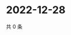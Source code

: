 # 2022-12-28

共 0 条

<!-- BEGIN WEIBO -->
<!-- 最后更新时间 Wed Dec 28 2022 22:11:55 GMT+0800 (China Standard Time) -->

<!-- END WEIBO -->

